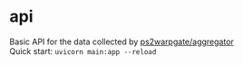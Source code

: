 # api
Basic API for the data collected by [ps2warpgate/aggregator](https://github.com/ps2warpgate/aggregator)  
Quick start: `uvicorn main:app --reload`
